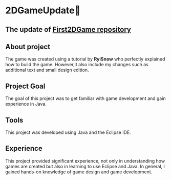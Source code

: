 # 2DGameUpdate👾
## The update of [First2DGame repository](https://github.com/AnastassiyaR/First2DGame)

## About project
The game was created using a tutorial by **RyiSnow** who perfectly explained how to build the game. However,it also include my changes such as additional text and small design edition.

## Project Goal
The goal of this project was to get familiar with game development and gain experience in Java. 

## Tools
This project was developed using Java and the Eclipse IDE.

## Experience
This project provided significant experience, not only in understanding how games are created but also in learning to use Eclipse and Java. In general, I gained hands-on knowledge of game design and game development.
